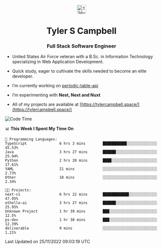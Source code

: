 <p align="center">
<a href="https://www.linkedin.com/in/t36campbell" target="blank"><img align="center" src="https://ik.imagekit.io/t36campbell/Portfolio/linkedin.png.original_m8bbGgPh6.png" alt="t36campbell" height="30" width="30" /></a>
</p>
<h1 align="center">Tyler S Campbell</h1>
<h3 align="center">Full Stack Software Engineer</h3>

* United States Air Force veteran with a B.Sc. in Information Technology specializing in Web Application Development. 

* Quick study, eager to cultivate the skills needed to become an elite developer.

* I’m currently working on [periodic-table-api](https://github.com/t36campbell/periodic-table-api)

* I’m experimenting with **Nest, Next and Nuxt**

* All of my projects are available at [https://tylercampbell.space/](https://tylercampbell.space/)

<!--START_SECTION:waka-->
![Code Time](http://img.shields.io/badge/Code%20Time-2%2C010%20hrs%2026%20mins-blue)

📊 **This Week I Spent My Time On** 

```text
💬 Programming Languages: 
TypeScript               6 hrs 3 mins        ███████████░░░░░░░░░░░░░░   45.53% 
Java                     3 hrs 27 mins       ██████░░░░░░░░░░░░░░░░░░░   25.94% 
Python                   2 hrs 20 mins       ████░░░░░░░░░░░░░░░░░░░░░   17.61% 
YAML                     21 mins             ░░░░░░░░░░░░░░░░░░░░░░░░░   2.73% 
Other                    18 mins             ░░░░░░░░░░░░░░░░░░░░░░░░░   2.34%

🐱‍💻 Projects: 
next-cs                  6 hrs 22 mins       ████████████░░░░░░░░░░░░░   47.95% 
othello-ai               3 hrs 27 mins       ██████░░░░░░░░░░░░░░░░░░░   25.95% 
Unknown Project          1 hr 39 mins        ███░░░░░░░░░░░░░░░░░░░░░░   12.5% 
ps-dev                   1 hr 38 mins        ███░░░░░░░░░░░░░░░░░░░░░░   12.39% 
deliverable              9 mins              ░░░░░░░░░░░░░░░░░░░░░░░░░   1.21%

```


 Last Updated on 25/11/2022 09:03:19 UTC
<!--END_SECTION:waka-->
